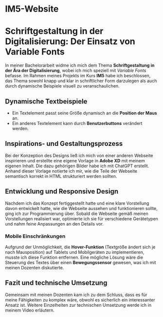 # IM5-Website
 
# Schriftgestaltung in der Digitalisierung: Der Einsatz von Variable Fonts

In meiner Bachelorarbeit widme ich mich dem Thema **Schriftgestaltung in der Ära der Digitalisierung**, wobei ich mich speziell mit *Variable Fonts* befasse. Im Rahmen meines Projekts im Kurs **IM5** habe ich beschlossen, das Thema sowohl knapp und klar in schriftlicher Form darzulegen als auch durch dynamische Beispiele visuell zu veranschaulichen.

## Dynamische Textbeispiele

- Ein Textelement passt seine Größe dynamisch an die **Position der Maus** an.
- Ein anderes Textelement kann durch **Benutzerbuttons** verändert werden.

## Inspirations- und Gestaltungsprozess

Bei der Konzeption des Designs ließ ich mich von einer anderen Webseite inspirieren und erstellte  eine eigene Vorlage in **Adobe XD** mit meinem eigenen Inhalt. Die dazu gehörigen Bilder habe ich mit ChatGPT erstellt. Anhand dieser Vorlage notierte ich mir, wie die Teile der Webseite semantisch korrekt in HTML strukturiert werden sollten.

## Entwicklung und Responsive Design

Nachdem ich das Konzept fertiggestellt hatte und eine klare Vorstellung davon entwickelt hatte, wie die Webseite aussehen und funktionieren sollte, ging ich zur Programmierung über. Sobald die Webseite gemäß meinen Vorstellungen realisiert war, optimierte ich sie für verschiedene Gerätetypen und nahm feine Anpassungen an den Details vor.

### Mobile Einschränkungen

Aufgrund der Unmöglichkeit, die **Hover-Funktion** (Textgröße ändert sich je nach Mausposition) auf Tablets und Mobilgeräten zu implementieren, musste ich diese Funktion entfernen. Eine mögliche Lösung wäre die Steuerung des Textes über einen **Bewegungssensor** gewesen, was ich mit meinen Dozenten diskutierte.

## Fazit und technische Umsetzung

Gemeinsam mit meinen Dozenten kam ich zu dem Schluss, dass es für meine Fähigkeiten zu komplex wäre, obwohl es sicherlich ein interessanter Ansatz ist. Weitere Einzelheiten zur technischen Umsetzung werde ich in meinem Video erläutern.
